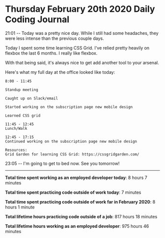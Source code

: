 # Thursday February 20th 2020 Daily Coding Journal

21:01 -- Today was a pretty nice day. While I still had some headaches, they were less intense than the previous couple days.

Today I spent some time learning CSS Grid. I've relied pretty heavily on flexbox the last 6 months. I really like flexbox.

With that being said, it's always nice to get add another tool to your arsenal.

Here's what my full day at the office looked like today:
```
8:00 - 11:45

Standup meeting

Caught up on Slack/email

Started working on the subscription page new mobile design

Learned CSS grid

11:45 - 12:45
Lunch/Walk

12:45 - 17:15
Continued working on the subscription page new mobile design

Resources:
Grid Garden for learning CSS Grid: https://cssgridgarden.com/
```
23:05 -- I'm going to get to bed now. See you tomorrow!


___
**Total time spent working as an employed developer today**: 8 hours 7 minutes

**Total time spent practicing code outside of work today**: 7 minutes

**Total time spent practicing code outside of work far in February 2020**: 8 hours 1 minute

**Total lifetime hours practicing code outside of a job**: 817 hours 18 minutes

**Total lifetime hours working as an employed developer**: 975 hours 46 minutes
